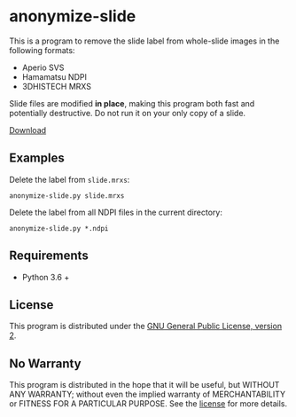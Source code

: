 anonymize-slide
===============

This is a program to remove the slide label from whole-slide images in the
following formats:

 * Aperio SVS
 * Hamamatsu NDPI
 * 3DHISTECH MRXS

Slide files are modified **in place**, making this program both fast and
potentially destructive.  Do not run it on your only copy of a slide.

[Download](https://github.com/bgilbert/anonymize-slide/releases)

Examples
--------

Delete the label from `slide.mrxs`:

    anonymize-slide.py slide.mrxs

Delete the label from all NDPI files in the current directory:

    anonymize-slide.py *.ndpi

Requirements
------------

 * Python 3.6 +

License
-------

This program is distributed under the [GNU General Public License, version
2](COPYING).

No Warranty
-----------

This program is distributed in the hope that it will be useful, but WITHOUT
ANY WARRANTY; without even the implied warranty of MERCHANTABILITY or
FITNESS FOR A PARTICULAR PURPOSE.  See the [license](COPYING) for more
details.
